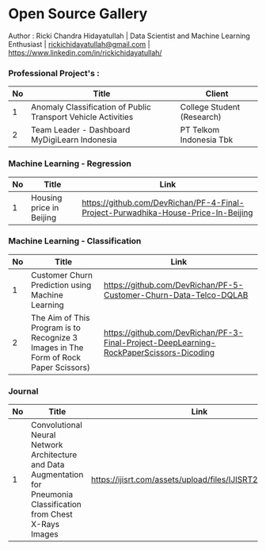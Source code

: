 # Open Source Gallery


Author : 
Ricki Chandra Hidayatullah | Data Scientist and Machine Learning Enthusiast | rickichidayatullah@gmail.com | https://www.linkedin.com/in/rickichidayatullah/


### Professional Project's : 

No | Title | Client | 
------|--------|---------------|
1| Anomaly Classification of Public Transport Vehicle Activities  | College Student (Research) |
2| Team Leader - Dashboard MyDigiLearn Indonesia  | PT Telkom Indonesia Tbk |






### Machine Learning - Regression 

No |  Title  | Link | 
------|--------|---------------|
1|Housing price in Beijing | https://github.com/DevRichan/PF-4-Final-Project-Purwadhika-House-Price-In-Beijing | 




### Machine Learning - Classification
No |  Title  | Link | 
------|--------|---------------|
1|Customer Churn Prediction using Machine Learning |https://github.com/DevRichan/PF-5-Customer-Churn-Data-Telco-DQLAB|
2|The Aim of This Program is to Recognize 3 Images in The Form of Rock Paper Scissors) |https://github.com/DevRichan/PF-3-Final-Project-DeepLearning-RockPaperScissors-Dicoding|



### Journal 
No |  Title  | Link |
------|--------|---------------|
1|Convolutional Neural Network Architecture and Data Augmentation for Pneumonia Classification from Chest X-Rays Images|https://ijisrt.com/assets/upload/files/IJISRT20FEB134.pdf|








